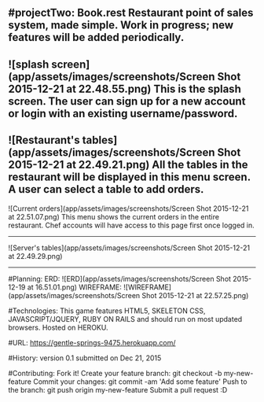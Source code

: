 #projectTwo: Book.rest
Restaurant point of sales system, made simple. Work in progress; new features will be added periodically.
---

![splash screen](app/assets/images/screenshots/Screen Shot 2015-12-21 at 22.48.55.png)
This is the splash screen. The user can sign up for a new account or login with an existing username/password.
---

![Restaurant's tables](app/assets/images/screenshots/Screen Shot 2015-12-21 at 22.49.21.png)
All the tables in the restaurant will be displayed in this menu screen. A user can select a table to
add orders.
---

![Current orders](app/assets/images/screenshots/Screen Shot 2015-12-21 at 22.51.07.png)
This menu shows the current orders in the entire restaurant. Chef accounts will have access to this page first once
logged in.

---

![Server's tables](app/assets/images/screenshots/Screen Shot 2015-12-21 at 22.49.29.png)

___

#Planning:
ERD: ![ERD](app/assets/images/screenshots/Screen Shot 2015-12-19 at 16.51.01.png)
WIREFRAME: ![WIREFRAME](app/assets/images/screenshots/Screen Shot 2015-12-21 at 22.57.25.png)

#Technologies:
This game features HTML5, SKELETON CSS, JAVASCRIPT/JQUERY, RUBY ON RAILS and should run on most updated browsers.
Hosted on HEROKU.

#URL:
https://gentle-springs-9475.herokuapp.com/

#History:
version 0.1 submitted on Dec 21, 2015

#Contributing:
Fork it!
Create your feature branch: git checkout -b my-new-feature
Commit your changes: git commit -am 'Add some feature'
Push to the branch: git push origin my-new-feature
Submit a pull request :D
